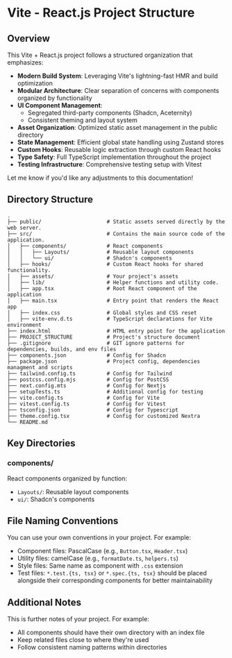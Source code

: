 # Vite - React.js Project Structure

## Overview

This Vite + React.js project follows a structured organization that emphasizes:

- **Modern Build System**: Leveraging Vite's lightning-fast HMR and build optimization
- **Modular Architecture**: Clear separation of concerns with components organized by functionality
- **UI Component Management**:
  - Segregated third-party components (Shadcn, Aceternity)
  - Consistent theming and layout system
- **Asset Organization**: Optimized static asset management in the public directory
- **State Management**: Efficient global state handling using Zustand stores
- **Custom Hooks**: Reusable logic extraction through custom React hooks
- **Type Safety**: Full TypeScript implementation throughout the project
- **Testing Infrastructure**: Comprehensive testing setup with Vitest

Let me know if you'd like any adjustments to this documentation!

## Directory Structure

    .
    ├── public/                     # Static assets served directly by the web server.
    ├── src/                        # Contains the main source code of the application.
    │   ├── components/             # React components
    │   │   ├── Layouts/            # Reusable layout components
    │   │   └── ui/                 # Shadcn's components
    │   ├── hooks/                  # Custom React hooks for shared functionality.
    │   ├── assets/                 # Your project's assets
    │   ├── lib/                    # Helper functions and utility code.
    │   ├── app.tsx                 # Root React component of the application
    │   ├── main.tsx                # Entry point that renders the React app
    │   ├── index.css               # Global styles and CSS reset
    │   ├── vite-env.d.ts           # TypeScript declarations for Vite environment
    ├── index.html                  # HTML entry point for the application
    ├── PROJECT_STRUCTURE           # Project's structure document
    ├── .gitignore                  # GIT ignore patterns for dependencies, builds, and env files
    ├── components.json             # Config for Shadcn
    ├── package.json                # Project config, dependencies managment and scripts
    ├── tailwind.config.ts          # Config for Tailwind
    ├── postcss.config.mjs          # Config for PostCSS
    ├── next.config.mts             # Config for Nextjs
    ├── setupTests.ts               # Additional config for testing
    ├── vite.config.ts              # Config for Vite
    ├── vitest.config.ts            # Config for Vitest
    ├── tsconfig.json               # Config for Typescript
    ├── theme.config.tsx            # Config for customized Nextra
    └── README.md

## Key Directories

### components/

React components organized by function:

- `Layouts/`: Reusable layout components
- `ui/`: Shadcn's components

## File Naming Conventions

You can use your own conventions in your project. For example:

- Component files: PascalCase (e.g., `Button.tsx`, `Header.tsx`)
- Utility files: camelCase (e.g., `formatDate.ts`, `helpers.ts`)
- Style files: Same name as component with `.css` extension
- Test files: `*.test.{ts, tsx}` or `*.spec.{ts, tsx}` should be placed alongside their corresponding components for better maintainability

## Additional Notes

This is further notes of your project. For example:

- All components should have their own directory with an index file
- Keep related files close to where they're used
- Follow consistent naming patterns within directories
